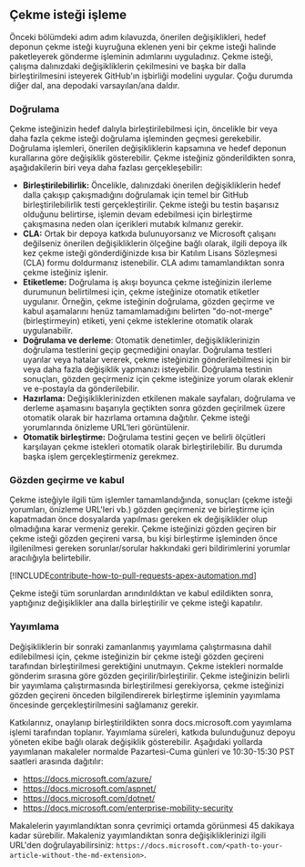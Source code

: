 ## <a name="pull-request-processing"></a>Çekme isteği işleme

Önceki bölümdeki adım adım kılavuzda, önerilen değişiklikleri, hedef deponun çekme isteği kuyruğuna eklenen yeni bir çekme isteği halinde paketleyerek gönderme işleminin adımlarını uyguladınız. Çekme isteği, çalışma dalınızdaki değişikliklerin çekilmesini ve başka bir dalla birleştirilmesini isteyerek GitHub'ın işbirliği modelini uygular. Çoğu durumda diğer dal, ana depodaki varsayılan/ana daldır.

### <a name="validation"></a>Doğrulama

Çekme isteğinizin hedef dalıyla birleştirilebilmesi için, öncelikle bir veya daha fazla çekme isteği doğrulama işleminden geçmesi gerekebilir. Doğrulama işlemleri, önerilen değişikliklerin kapsamına ve hedef deponun kurallarına göre değişiklik gösterebilir. Çekme isteğiniz gönderildikten sonra, aşağıdakilerin biri veya daha fazlası gerçekleşebilir:

- **Birleştirilebilirlik:** Öncelikle, dalınızdaki önerilen değişikliklerin hedef dalla çakışıp çakışmadığını doğrulamak için temel bir GitHub birleştirilebilirlik testi gerçekleştirilir. Çekme isteği bu testin başarısız olduğunu belirtirse, işlemin devam edebilmesi için birleştirme çakışmasına neden olan içerikleri mutabık kılmanız gerekir.
- **CLA:** Ortak bir depoya katkıda bulunuyorsanız ve Microsoft çalışanı değilseniz önerilen değişikliklerin ölçeğine bağlı olarak, ilgili depoya ilk kez çekme isteği gönderdiğinizde kısa bir Katılım Lisans Sözleşmesi (CLA) formu doldurmanız istenebilir. CLA adımı tamamlandıktan sonra çekme isteğiniz işlenir.
- **Etiketleme:** Doğrulama iş akışı boyunca çekme isteğinizin ilerleme durumunun belirtilmesi için, çekme isteğinize otomatik etiketler uygulanır. Örneğin, çekme isteğinin doğrulama, gözden geçirme ve kabul aşamalarını henüz tamamlamadığını belirten "do-not-merge" (birleştirmeyin) etiketi, yeni çekme isteklerine otomatik olarak uygulanabilir.
- **Doğrulama ve derleme**: Otomatik denetimler, değişikliklerinizin doğrulama testlerini geçip geçmediğini onaylar. Doğrulama testleri uyarılar veya hatalar vererek, çekme isteğinizin gönderilebilmesi için bir veya daha fazla değişiklik yapmanızı isteyebilir. Doğrulama testinin sonuçları, gözden geçirmeniz için çekme isteğinize yorum olarak eklenir ve e-postayla da gönderilebilir.
- **Hazırlama:** Değişikliklerinizden etkilenen makale sayfaları, doğrulama ve derleme aşamasını başarıyla geçtikten sonra gözden geçirilmek üzere otomatik olarak bir hazırlama ortamına dağıtılır. Çekme isteği yorumlarında önizleme URL’leri görüntülenir.
- **Otomatik birleştirme:** Doğrulama testini geçen ve belirli ölçütleri karşılayan çekme istekleri otomatik olarak birleştirilebilir. Bu durumda başka işlem gerçekleştirmeniz gerekmez.

### <a name="review-and-sign-off"></a>Gözden geçirme ve kabul

Çekme isteğiyle ilgili tüm işlemler tamamlandığında, sonuçları (çekme isteği yorumları, önizleme URL'leri vb.) gözden geçirmeniz ve birleştirme için kapatmadan önce dosyalarda yapılması gereken ek değişiklikler olup olmadığına karar vermeniz gerekir. Çekme isteğinizi gözden geçiren bir çekme isteği gözden geçireni varsa, bu kişi birleştirme işleminden önce ilgilenilmesi gereken sorunlar/sorular hakkındaki geri bildirimlerini yorumlar aracılığıyla belirtebilir.

[!INCLUDE[contribute-how-to-pull-requests-apex-automation.md](contribute-how-to-pull-requests-apex-automation.md)]

Çekme isteği tüm sorunlardan arındırıldıktan ve kabul edildikten sonra, yaptığınız değişiklikler ana dalla birleştirilir ve çekme isteği kapatılır.

### <a name="publishing"></a>Yayımlama

Değişikliklerin bir sonraki zamanlanmış yayımlama çalıştırmasına dahil edilebilmesi için, çekme isteğinizin bir çekme isteği gözden geçireni tarafından birleştirilmesi gerektiğini unutmayın. Çekme istekleri normalde gönderim sırasına göre gözden geçirilir/birleştirilir. Çekme isteğinizin belirli bir yayımlama çalıştırmasında birleştirilmesi gerekiyorsa, çekme isteğinizi gözden geçireni önceden bilgilendirerek birleştirme işleminin yayımlama öncesinde gerçekleştirilmesini sağlamanız gerekir.

Katkılarınız, onaylanıp birleştirildikten sonra docs.microsoft.com yayımlama işlemi tarafından toplanır. Yayımlama süreleri, katkıda bulunduğunuz depoyu yöneten ekibe bağlı olarak değişiklik gösterebilir. Aşağıdaki yollarda yayımlanan makaleler normalde Pazartesi-Cuma günleri ve 10:30-15:30 PST saatleri arasında dağıtılır:

- https://docs.microsoft.com/azure/
- https://docs.microsoft.com/aspnet/
- https://docs.microsoft.com/dotnet/
- https://docs.microsoft.com/enterprise-mobility-security

Makalelerin yayımlandıktan sonra çevrimiçi ortamda görünmesi 45 dakikaya kadar sürebilir. Makaleniz yayımlandıktan sonra değişikliklerinizi ilgili URL'den doğrulayabilirsiniz: `https://docs.microsoft.com/<path-to-your-article-without-the-md-extension>`.

